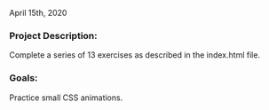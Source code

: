 April 15th, 2020

### Project Description:

Complete a series of 13 exercises as described in the index.html file.

### Goals:

Practice small CSS animations.
